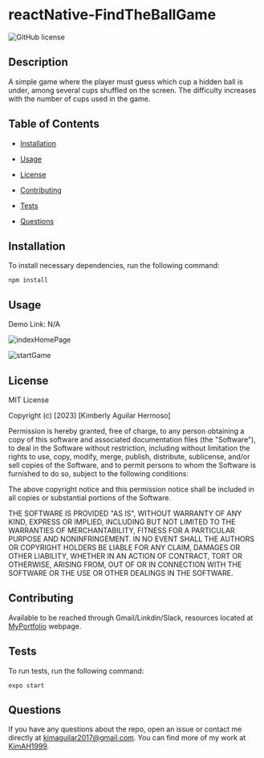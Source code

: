 # reactNative-FindTheBallGame
![GitHub license](https://img.shields.io/badge/license-MIT-blue.svg)

## Description

A simple game where the player must guess which cup a hidden ball is under, among several cups shuffled on the screen. The difficulty increases with the number of cups used in the game.

## Table of Contents 

* [Installation](#installation)

* [Usage](#usage)

* [License](#license)

* [Contributing](#contributing)

* [Tests](#tests)

* [Questions](#questions)

## Installation

To install necessary dependencies, run the following command:

```
npm install
```

## Usage
Demo Link: N/A

![indexHomePage](https://github.com/KimAH1999/reactNative-FindTheBallGame/assets/87666809/3784011f-6bd5-4548-b7cc-55792c968f5c)

![startGame](https://github.com/KimAH1999/reactNative-FindTheBallGame/assets/87666809/31185f54-49d6-49da-a7d5-5d222654dd24)


## License  

MIT License

Copyright (c) [2023] [Kimberly Aguilar Hermoso]

Permission is hereby granted, free of charge, to any person obtaining a copy
of this software and associated documentation files (the "Software"), to deal
in the Software without restriction, including without limitation the rights
to use, copy, modify, merge, publish, distribute, sublicense, and/or sell
copies of the Software, and to permit persons to whom the Software is
furnished to do so, subject to the following conditions:

The above copyright notice and this permission notice shall be included in all
copies or substantial portions of the Software.

THE SOFTWARE IS PROVIDED "AS IS", WITHOUT WARRANTY OF ANY KIND, EXPRESS OR
IMPLIED, INCLUDING BUT NOT LIMITED TO THE WARRANTIES OF MERCHANTABILITY,
FITNESS FOR A PARTICULAR PURPOSE AND NONINFRINGEMENT. IN NO EVENT SHALL THE
AUTHORS OR COPYRIGHT HOLDERS BE LIABLE FOR ANY CLAIM, DAMAGES OR OTHER
LIABILITY, WHETHER IN AN ACTION OF CONTRACT, TORT OR OTHERWISE, ARISING FROM,
OUT OF OR IN CONNECTION WITH THE SOFTWARE OR THE USE OR OTHER DEALINGS IN THE
SOFTWARE.

## Contributing

Available to be reached through Gmail/Linkdin/Slack, resources located at [MyPortfolio](https://kimah1999.github.io/MyPortfolio/) webpage.

## Tests

To run tests, run the following command:

```
expo start
```

## Questions

If you have any questions about the repo, open an issue or contact me directly at kimaguilar2017@gmail.com. You can find more of my work at [KimAH1999](https://github.com/KimAH1999/).



